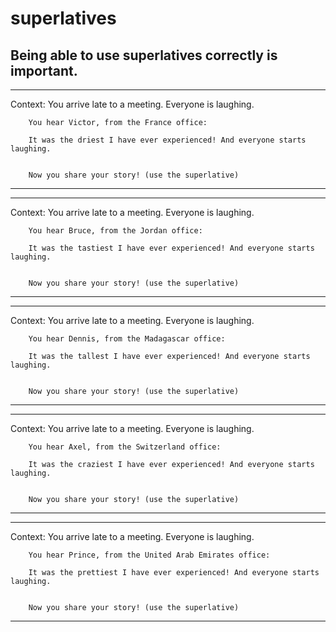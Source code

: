 # superlatives
## Being able to use superlatives correctly is important.



---
 Context: You arrive late to a meeting. Everyone is laughing. 


        You hear Victor, from the France office:

        It was the driest I have ever experienced! And everyone starts laughing.

 
        Now you share your story! (use the superlative)  

---

---
 Context: You arrive late to a meeting. Everyone is laughing. 


        You hear Bruce, from the Jordan office:

        It was the tastiest I have ever experienced! And everyone starts laughing.

 
        Now you share your story! (use the superlative)  

---

---
 Context: You arrive late to a meeting. Everyone is laughing. 


        You hear Dennis, from the Madagascar office:

        It was the tallest I have ever experienced! And everyone starts laughing.

 
        Now you share your story! (use the superlative)  

---

---
 Context: You arrive late to a meeting. Everyone is laughing. 


        You hear Axel, from the Switzerland office:

        It was the craziest I have ever experienced! And everyone starts laughing.

 
        Now you share your story! (use the superlative)  

---

---
 Context: You arrive late to a meeting. Everyone is laughing. 


        You hear Prince, from the United Arab Emirates office:

        It was the prettiest I have ever experienced! And everyone starts laughing.

 
        Now you share your story! (use the superlative)  

---